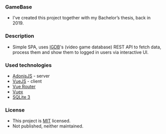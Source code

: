 ### GameBase
- I've created this project together with my Bachelor’s thesis, back in 2019.

### Description
- Simple SPA, uses [IGDB](https://www.igdb.com/)'s (video game database) REST API to fetch data, process them and show them to logged in users via interactive UI.

### Used technologies
- [AdonisJS](https://adonisjs.com/) - server
- [VueJS](https://vuejs.org/) - client
- [Vue Router](https://router.vuejs.org/)
- [Vuex](https://vuex.vuejs.org/)
- [SQLite 3](https://www.sqlite.org/index.html)

### License
- This project is [MIT](https://github.com/rholdos/game-base/LICENSE.md) licensed.
- Not published, neither maintained.
